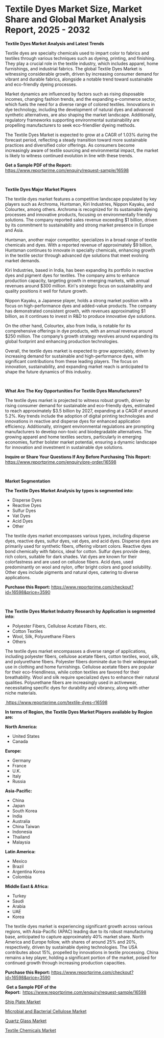 <p><h1>Textile Dyes Market Size, Market Share and Global Market Analysis Report, 2025 - 2032</h1></p><p><strong>Textile Dyes Market Analysis and Latest Trends</strong></p>
<p><p>Textile dyes are specialty chemicals used to impart color to fabrics and textiles through various techniques such as dyeing, printing, and finishing. They play a crucial role in the textile industry, which includes apparel, home furnishings, and industrial fabrics. The global Textile Dyes Market is witnessing considerable growth, driven by increasing consumer demand for vibrant and durable fabrics, alongside a notable trend toward sustainable and eco-friendly dyeing processes.</p><p>Market dynamics are influenced by factors such as rising disposable incomes, changing fashion trends, and the expanding e-commerce sector, which fuels the need for a diverse range of colored textiles. Innovations in dye technology, including the development of natural dyes and advanced synthetic alternatives, are also shaping the market landscape. Additionally, regulatory frameworks supporting environmental sustainability are propelling manufacturers to seek eco-friendlier dyeing methods.</p><p>The Textile Dyes Market is expected to grow at a CAGR of 1.03% during the forecast period, reflecting a steady transition toward more sustainable practices and diversified color offerings. As consumers become increasingly aware of textile sourcing and environmental impact, the market is likely to witness continued evolution in line with these trends.</p></p>
<p><strong>Get a Sample PDF of the Report:&nbsp;</strong> <a href="https://www.reportprime.com/enquiry/request-sample/16598?utm_campaign=1932&utm_medium=2&utm_source=Github&utm_content=ia&utm_term=18032025&utm_id=textile-dyes">https://www.reportprime.com/enquiry/request-sample/16598</a></p>
<p>&nbsp;</p>
<p><strong>Textile Dyes Major Market Players</strong></p>
<p><p>The textile dyes market features a competitive landscape populated by key players such as Archroma, Huntsman, Kiri Industries, Nippon Kayaku, and Colourtex, among others. Archroma is recognized for its sustainable dyeing processes and innovative products, focusing on environmentally friendly solutions. The company reported sales revenue exceeding $1 billion, driven by its commitment to sustainability and strong market presence in Europe and Asia.</p><p>Huntsman, another major competitor, specializes in a broad range of textile chemicals and dyes. With a reported revenue of approximately $9 billion, Huntsman continues to innovate in specialty chemicals, enhancing growth in the textile sector through advanced dye solutions that meet evolving market demands.</p><p>Kiri Industries, based in India, has been expanding its portfolio in reactive dyes and pigment dyes for textiles. The company aims to enhance production capacity, targeting growth in emerging markets, with annual revenues around $300 million. Kiri's strategic focus on sustainability and quality positions it well for future growth.</p><p>Nippon Kayaku, a Japanese player, holds a strong market position with a focus on high-performance dyes and added-value products. The company has demonstrated consistent growth, with revenues approximating $1 billion, as it continues to invest in R&D to produce innovative dye solutions.</p><p>On the other hand, Colourtex, also from India, is notable for its comprehensive offerings in dye products, with an annual revenue around $250 million. The company’s growth strategy revolves around expanding its global footprint and enhancing production technologies.</p><p>Overall, the textile dyes market is expected to grow appreciably, driven by increasing demand for sustainable and high-performance dyes, with significant contributions from these leading players. The focus on innovation, sustainability, and expanding market reach is anticipated to shape the future dynamics of this industry.</p></p>
<p>&nbsp;</p>
<p><strong>What Are The Key Opportunities For Textile Dyes Manufacturers?</strong></p>
<p><p>The textile dyes market is projected to witness robust growth, driven by rising consumer demand for sustainable and eco-friendly dyes, estimated to reach approximately $3.5 billion by 2027, expanding at a CAGR of around 5.2%. Key trends include the adoption of digital printing technologies and innovations in reactive and disperse dyes for enhanced application efficiency. Additionally, stringent environmental regulations are prompting manufacturers to develop non-toxic and biodegradable alternatives. The growing apparel and home textiles sectors, particularly in emerging economies, further bolster market potential, ensuring a dynamic landscape for innovation and investment in sustainable dye solutions.</p></p>
<p><strong>Inquire or Share Your Questions If Any Before Purchasing This Report:</strong> <a href="https://www.reportprime.com/enquiry/pre-order/16598?utm_campaign=1932&utm_medium=2&utm_source=Github&utm_content=ia&utm_term=18032025&utm_id=textile-dyes">https://www.reportprime.com/enquiry/pre-order/16598</a></p>
<p>&nbsp;</p>
<p><strong>Market Segmentation</strong></p>
<p><strong>The Textile Dyes Market Analysis by types is segmented into:</strong></p>
<p><ul><li>Disperse Dyes</li><li>Reactive Dyes</li><li>Sulfur Dyes</li><li>Vat Dyes</li><li>Acid Dyes</li><li>Other</li></ul></p>
<p><p>The textile dyes market encompasses various types, including disperse dyes, reactive dyes, sulfur dyes, vat dyes, and acid dyes. Disperse dyes are primarily used for synthetic fibers, offering vibrant colors. Reactive dyes bond chemically with fabrics, ideal for cotton. Sulfur dyes provide deep, rich colors, suitable for dark shades. Vat dyes are known for their colorfastness and are used on cellulose fibers. Acid dyes, used predominantly on wool and nylon, offer bright colors and good solubility. Other dyes include pigments and natural dyes, catering to diverse applications.</p></p>
<p><strong>Purchase this Report:&nbsp;</strong><a href="https://www.reportprime.com/checkout?id=16598&price=3590&utm_campaign=1932&utm_medium=2&utm_source=Github&utm_content=ia&utm_term=18032025&utm_id=textile-dyes">https://www.reportprime.com/checkout?id=16598&price=3590</a></p>
<p>&nbsp;</p>
<p><strong>The Textile Dyes Market Industry Research by Application is segmented into:</strong></p>
<p><ul><li>Polyester Fibers, Cellulose Acetate Fibers, etc.</li><li>Cotton Textiles</li><li>Wool, Silk, Polyurethane Fibers</li><li>Others</li></ul></p>
<p><p>The textile dyes market encompasses a diverse range of applications, including polyester fibers, cellulose acetate fibers, cotton textiles, wool, silk, and polyurethane fibers. Polyester fibers dominate due to their widespread use in clothing and home furnishings. Cellulose acetate fibers are popular for their eco-friendliness, while cotton textiles are favored for their breathability. Wool and silk require specialized dyes to enhance their natural qualities. Polyurethane fibers are increasingly used in activewear, necessitating specific dyes for durability and vibrancy, along with other niche materials.</p></p>
<p><a href="https://www.reportprime.com/textile-dyes-r16598?utm_campaign=1932&utm_medium=2&utm_source=Github&utm_content=ia&utm_term=18032025&utm_id=textile-dyes">&nbsp;https://www.reportprime.com/textile-dyes-r16598</a></p>
<p><strong>In terms of Region, the Textile Dyes Market Players available by Region are:</strong></p>
<p>
    <p> <strong> North America: </strong>
        <ul>
            <li>United States</li>
            <li>Canada</li>
        </ul>
        </p> 
    <p> <strong> Europe: </strong>
        <ul>
            <li>Germany</li>
            <li>France</li>
            <li>U.K.</li>
            <li>Italy</li>
            <li>Russia</li>
        </ul>
        </p> 
    <p> <strong> Asia-Pacific: </strong>
        <ul>
            <li>China</li>
            <li>Japan</li>
            <li>South Korea</li>
            <li>India</li>
            <li>Australia</li>
            <li>China Taiwan</li>
            <li>Indonesia</li>
            <li>Thailand</li>
            <li>Malaysia</li>
        </ul>
        </p> 
    <p> <strong> Latin America: </strong>
        <ul>
            <li>Mexico</li>
            <li>Brazil</li>
            <li>Argentina Korea</li>
            <li>Colombia</li>
        </ul>
        </p> 
    <p> <strong> Middle East & Africa: </strong>
        <ul>
            <li>Turkey</li>
            <li>Saudi</li>
            <li>Arabia</li>
            <li>UAE</li>
            <li>Korea</li>
        </ul>
    </p>
    </p>
<p><p>The textile dyes market is experiencing significant growth across various regions, with Asia-Pacific (APAC) leading due to its robust manufacturing base, anticipated to capture approximately 40% market share. North America and Europe follow, with shares of around 25% and 20%, respectively, driven by sustainable dyeing technologies. The USA contributes about 15%, propelled by innovations in textile processing. China remains a key player, holding a significant portion of the market, poised for continued growth through increasing production capacities.</p></p>
<p><strong>Purchase this Report: </strong><a href="https://www.reportprime.com/checkout?id=16598&price=3590&utm_campaign=1932&utm_medium=2&utm_source=Github&utm_content=ia&utm_term=18032025&utm_id=textile-dyes">https://www.reportprime.com/checkout?id=16598&price=3590</a></p>
<p>&nbsp;<strong>Get a Sample PDF of the Report:&nbsp;&nbsp;</strong><a href="https://www.reportprime.com/enquiry/request-sample/16598?utm_campaign=1932&utm_medium=2&utm_source=Github&utm_content=ia&utm_term=18032025&utm_id=textile-dyes">https://www.reportprime.com/enquiry/request-sample/16598</a></p>
<p><strong></strong></p>
<p><p><a href="https://github.com/shiahbuyerin/Market-Research-Report-List-1/blob/main/ship-plate-market.md?utm_campaign=1932&utm_medium=2&utm_source=Github&utm_content=ia&utm_term=18032025&utm_id=textile-dyes">Ship Plate Market</a></p><p><a href="https://github.com/fahieraudau9/Market-Research-Report-List-1/blob/main/microbial-and-bacterial-cellulose-market.md?utm_campaign=1932&utm_medium=2&utm_source=Github&utm_content=ia&utm_term=18032025&utm_id=textile-dyes">Microbial and Bacterial Cellulose Market</a></p><p><a href="https://github.com/maikefelanc3/Market-Research-Report-List-1/blob/main/quartz-glass-market.md?utm_campaign=1932&utm_medium=2&utm_source=Github&utm_content=ia&utm_term=18032025&utm_id=textile-dyes">Quartz Glass Market</a></p><p><a href="https://github.com/vimar16th/Market-Research-Report-List-7/blob/main/textile-chemicals-market.md?utm_campaign=1932&utm_medium=2&utm_source=Github&utm_content=ia&utm_term=18032025&utm_id=textile-dyes">Textile Chemicals Market</a></p></p>
